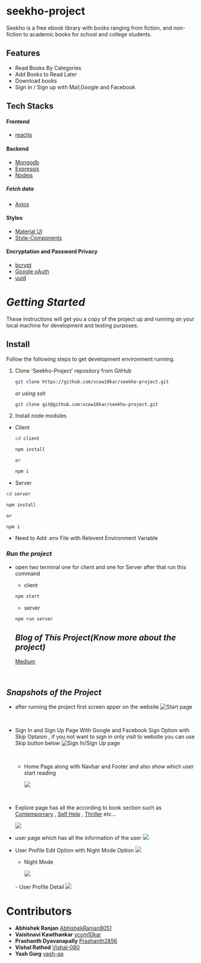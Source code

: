 # seekho-project

Seekho is a free ebook library with books ranging from fiction, and non-fiction to academic books for school and college students.

## Features

- Read Books By Categories
- Add Books to Read Later
- Download books
- Sign in / Sign up with Mail,Google and Facebook

## Tech Stacks

#### **Frontend**

- [reactjs](https://reactjs.org/)

#### **Backend**

- [Mongodb](https://www.mongodb.com/)
- [Expressjs](https://expressjs.com/)
- [Nodejs](https://nodejs.org/en/)

##### **Fetch data**

- [Axios](https://www.npmjs.com/package/axios)

#### **Styles**

- [Material UI](https://mui.com/)
- [Style-Components](https://styled-components.com/)

#### **Encryptation and Password Privacy**

- [bcrypt](https://www.npmjs.com/package/bcrypt)
- [Google oAuth](https://developers.google.com/identity/protocols/oauth2)
- [uuid](https://www.npmjs.com/package/uuid)

# _Getting Started_

These instructions will get you a copy of the project up and running on your local machine for development and testing purposes.

## Install

Follow the following steps to get development environment running.

1. Clone 'Seekho-Project' repository from GitHub

   ```bash
   git clone https://github.com/vcow10kar/seekho-project.git
   ```

   _or using ssh_

   ```bash
   git clone git@github.com:vcow10kar/seekho-project.git
   ```

1. Install node modules

- Client

  ```bash
  cd client
  ```

  ```bash
  npm install

  or

  npm i
  ```

- Server

```bash
cd server
```

```bash
npm install

or

npm i
```

- Need to Add .env File with Relevent Environment Variable

### **_Run the project_**

- open two terminal one for client and one for Server after that run this command

  - client

  ```bash
  npm start
  ```

  - server

  ```bash
  npm run server
  ```

  ## _Blog of This Project(Know more about the project)_

  [Medium](https://medium.com/@yashgarg1402/d862f088083e)

<br/>

## **_Snapshots of the Project_**

- after running the project first screen apper on the website
  <img src="./snapshots/startpage.png" alt="Start page"/>

  <br/>

- Sign In and Sign Up Page With Google and Facebook Sign Option with Skip Optaion , if you not want to sign in only visit to website you can use Skip button below
  <img src="./snapshots/signinandsignup.png" alt="Sign In/Sign Up page"/>

  <br/>

  - Home Page along with Navbar and Footer and also show which user start reading

    <img src="./snapshots/homepagewithnavbarandfooter.png">

<br/>

- Explore page has all the according to book section such as [Contemporrary](https://www.google.com/search?sxsrf=AOaemvJ-QyJqd48vwgAsMipcTe2OwMzOWQ:1636798512792&q=contemporary+book+meaning&spell=1&sa=X&ved=2ahUKEwivrbHPjZX0AhXGbSsKHQ_KCpcQirwEKAB6BQgBENcB&biw=1536&bih=718&dpr=1.25) , [Self Help](https://en.wikipedia.org/wiki/Self-help_book) , [Thriller](<https://en.wikipedia.org/wiki/Thriller_(genre)>) etc...

    <img src="./snapshots/explore.png"/>

  <br/>

- user page which has all the information of the user
  <img src="./snapshots/userpage.png">
  <br/>

- User Profile Edit Option with Night Mode Option
  <img src="./snapshots/profileedit.png">

  - Night Mode

    <img src="./snapshots/nightmode.png" />

  <br/>
  - User Profile Detail

    <img src="./snapshots/userdetail.png" />

# Contributors

- **Abhishek Ranjan** [AbhishekRanjan8051](https://github.com/AbhishekRanjan8051)
- **Vaishnavi Kawthankar** [vcom10kar](https://github.com/vcow10kar)
- **Prashanth Dyavanapally** [Prashanth2856](https://github.com/Prashanth2856)
- **Vishal Rathod** [Vishal-080](https://github.com/Vishal-080)
- **Yash Garg** [yash-ga](https://github.com/yash-ga)
